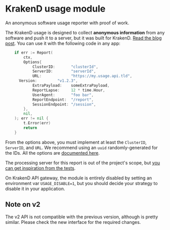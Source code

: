 # KrakenD usage module
An anonymous software usage reporter with proof of work.

The KrakenD usage is designed to collect **anonymous information** from any software and push it to a server, but it was built for KrakenD. [Read the blog post](https://www.krakend.io/blog/building-a-telemetry-service/). You can use it with the following code in any app:

```go
	if err := Report(
		ctx,
		Options{
			ClusterID:       "clusterId",
			ServerID:        "serverId",
			URL:             "https://my.usage.api.tld",
      Version:         "v1.2.3",
			ExtraPayload:    someExtraPayload,
			ReportLapse:     12 * time.Hour,
			UserAgent:       "foo bar",
			ReportEndpoint:  "/report",
			SessionEndpoint: "/session",
		},
		nil,
	); err != nil {
		t.Error(err)
		return
	}
```
From the options above, you must implement at least the `ClusterID`, `ServerID`, and `URL`. We recommend using an `uuid` randomly-generated for the IDs. All the options are [documented here](https://github.com/krakendio/krakend-usage/blob/dev-v2/usage.go#L28-L57).

The processing server for this report is out of the project's scope, but [you can get inspiration from the tests](https://github.com/krakendio/krakend-usage/blob/dev-v2/reporter_test.go#L42-L105).

On KrakenD API gateway, the module is entirely disabled by setting an environment var `USAGE_DISABLE=1`, but you should decide your strategy to disable it in your application.

## Note on v2
The v2 API is not compatible with the previous version, although is pretty similar. Please check the new interface for the required changes.
